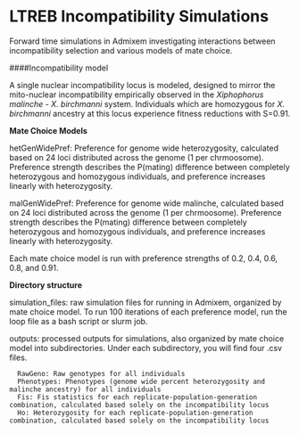 # LTREB Incompatibility Simulations

Forward time simulations in Admixem investigating interactions between incompatibility selection and various models of mate choice.

####Incompatibility model

A single nuclear incompatibility locus is modeled, designed to mirror the mito-nuclear incompatibility empirically observed in the *Xiphophorus malinche* - *X. birchmanni* system. Individuals which are homozygous for *X. birchmanni* ancestry at this locus experience fitness reductions with S=0.91.

**Mate Choice Models**

hetGenWidePref: Preference for genome wide heterozygosity, calculated based on 24 loci distributed across the genome (1 per chrmoosome). Preference strength describes the P(mating) difference between completely heterozygous and homozygous individuals, and preference increases linearly with heterozygosity.

malGenWidePref: Preference for genome wide malinche, calculated based on 24 loci distributed across the genome (1 per chrmoosome). Preference strength describes the P(mating) difference between completely heterozygous and homozygous individuals, and preference increases linearly with heterozygosity.

Each mate choice model is run with preference strengths of 0.2, 0.4, 0.6, 0.8, and 0.91.

**Directory structure**

simulation_files: raw simulation files for running in Admixem, organized by mate choice model. To run 100 iterations of each preference model, run the loop file as a bash script or slurm job.

outputs: processed outputs for simulations, also organized by mate choice model into subdirectories. Under each subdirectory, you will find four .csv files. 

      RawGeno: Raw genotypes for all individuals
      Phenotypes: Phenotypes (genome wide percent heterozygosity and malinche ancestry) for all individuals
      Fis: Fis statistics for each replicate-population-generation combination, calculated based solely on the incompatibility locus
      Ho: Heterozygosity for each replicate-population-generation combination, calculated based solely on the incompatibility locus



